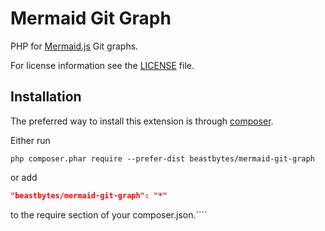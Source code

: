 # Mermaid Git Graph
PHP for [Mermaid.js](https://mermaid.js.org/) Git graphs.

For license information see the [LICENSE](LICENSE.md) file.

## Installation

The preferred way to install this extension is through [composer](http://getcomposer.org/download/).

Either run

```
php composer.phar require --prefer-dist beastbytes/mermaid-git-graph
```

or add

```json
"beastbytes/mermaid-git-graph": "*"
```

to the require section of your composer.json.````
